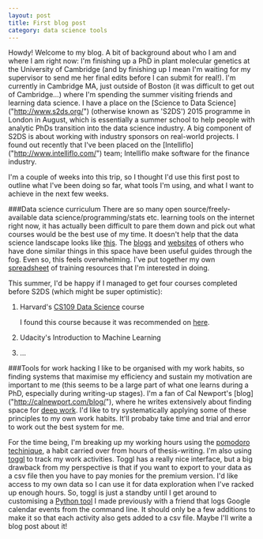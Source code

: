 ```yaml
---
layout: post
title: First blog post
category: data science tools
---
```


Howdy! Welcome to my blog. A bit of background about who I am and where I am right now: I'm finishing up a PhD in plant molecular genetics at the University of Cambridge (and by finishing up I mean I'm waiting for my supervisor to send me her final edits before I can submit for real!). I'm currently in Cambridge MA, just outside of Boston (it was difficult to get out of Cambridge...) where I'm spending the summer visiting friends and learning data science. I have a place on the [Science to Data Science] ("http://www.s2ds.org/") (otherwise known as 'S2DS') 2015 programme in London in August, which is essentially a summer school to help people with analytic PhDs transition into the data science industry. A big component of S2DS is about working with industry sponsors on real-world projects. I found out recently that I've been placed on the [Intelliflo] ("http://www.intelliflo.com/") team; Intelliflo make software for the finance industry.  

I'm a couple of weeks into this trip, so I thought I'd use this first post to outline what I've been doing so far, what tools I'm using, and what I want to achieve in the next few weeks. 

###Data science curriculum
There are so many open source/freely-available data science/programming/stats etc. learning tools on the internet right now, it has actually been difficult to pare them down and pick out what courses would be the best use of my time. It doesn't help that the data science landscape looks like [this]("http://nirvacana.com/thoughts/wp-content/uploads/2013/07/RoadToDataScientist1.png"). The [blogs]("https://datascientistjourney.wordpress.com/category/data-science/") and [websites]("http://datasciencemasters.org/") of others who have done similar things in this space have been useful guides through the fog. Even so, this feels overwhelming. I've put together my own [spreadsheet]("https://docs.google.com/spreadsheets/d/1IDNSt0ckSuv5Sw67cw17fJDuOELGa-pjCSR2vuWK8OA/edit?usp=sharing") of training resources that I'm interested in doing. 

This summer, I'd be happy if I managed to get four courses completed before S2DS (which might be super optimistic):
1. Harvard's [CS109 Data Science]("http://cs109.github.io/2014/") course 

   I found this course because it was recommended on [here]("https://datascientistjourney.wordpress.com/2014/11/23/revised-plan-6-months-to-becoming-a-data-scientist/"). 

2. Udacity's Introduction to Machine Learning
2. ...

###Tools for work hacking
I like to be organised with my work habits, so finding systems that maximise my efficiency and sustain my motivation are important to me (this seems to be a large part of what one learns during a PhD, especially during writing-up stages). I'm a fan of Cal Newport's [blog] ("http://calnewport.com/blog/"), where he writes extensively about finding space for [deep work]("http://calnewport.com/blog/2012/11/21/knowledge-workers-are-bad-at-working-and-heres-what-to-do-about-it/"). I'd like to try systematically applying some of these principles to my own work habits. It'll probaby take time and trial and error to work out the best system for me.

For the time being, I'm breaking up my working hours using the [pomodoro techinique]("http://pomodorotechnique.com/"), a habit carried over from hours of thesis-writing. I'm also using [toggl]("www.toggl.com") to track my work activities. Toggl has a really nice interface, but a big drawback from my perspective is that if you want to export to your data as a csv file then you have to pay monies for the premium version. I'd like access to my own data so I can use it for data exploration when I've racked up enough hours. So, toggl is just a standby until I get around to customising a [Python tool]("https://github.com/linbug/Glock") I made previously with a friend that logs Google calendar events from the command line. It should only be a few additions to make it so that each activity also gets added to a csv file. Maybe I'll write a blog post about it!

